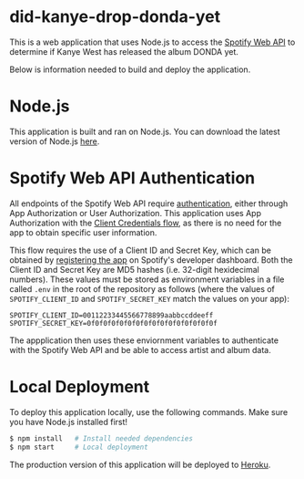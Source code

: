 # did-kanye-drop-donda-yet
This is a web application that uses Node.js to access the [Spotify Web API](https://developer.spotify.com/documentation/web-api/) to determine if Kanye West has released the album DONDA yet.

Below is information needed to build and deploy the application.

# Node.js
This application is built and ran on Node.js. You can download the latest version of Node.js [here](https://nodejs.org/en/download/).

# Spotify Web API Authentication
All endpoints of the Spotify Web API require [authentication](https://developer.spotify.com/documentation/general/guides/authorization-guide/), either through App Authorization or User Authorization. This application uses App Authorization with the [Client Credentials flow](https://developer.spotify.com/documentation/general/guides/authorization-guide/#client-credentials-flow), as there is no need for the app to obtain specific user information.

This flow requires the use of a Client ID and Secret Key, which can be obtained by [registering the app](https://developer.spotify.com/documentation/general/guides/app-settings/#register-your-app) on Spotify's developer dashboard. Both the Client ID and Secret Key are MD5 hashes (i.e. 32-digit hexidecimal numbers). These values must be stored as environment variables in a file called `.env` in the root of the repository as follows (where the values of `SPOTIFY_CLIENT_ID` and `SPOTIFY_SECRET_KEY` match the values on your app):

```
SPOTIFY_CLIENT_ID=00112233445566778899aabbccddeeff
SPOTIFY_SECRET_KEY=0f0f0f0f0f0f0f0f0f0f0f0f0f0f0f0f
```

The appplication then uses these enviornment variables to authenticate with the Spotify Web API and be able to access artist and album data.

# Local Deployment
To deploy this application locally, use the following commands. Make sure you have Node.js installed first!

```bash
$ npm install   # Install needed dependencies
$ npm start     # Local deployment
```

The production version of this application will be deployed to [Heroku](https://www.heroku.com/).